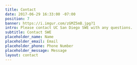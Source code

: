```yaml
---
title: Contact
date: 2017-06-29 16:33:00 -07:00
position: 7
banner: https://i.imgur.com/zGMZ5mB.jpg?1
intro: Please contact UC San Diego SWE with any questions.
subtitle: Contact SWE
placeholder_name: Name
placeholder_email: Email
placeholder_phone: Phone Number
placeholder_message: Message
layout: contact
---
```


